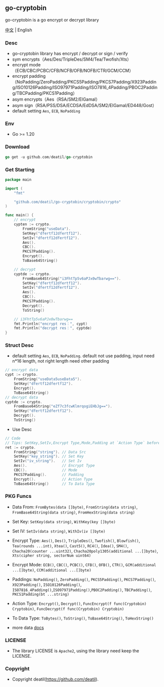 ## go-cryptobin

go-cryptobin is a go encrypt or decrypt library

[中文](README.md) | English


### Desc

*  go-cryptobin library has encrypt / decrypt or sign / verify
*  sym encrypts（Aes/Des/TripleDes/SM4/Tea/Twofish/Xts）
*  encrypt mode（ECB/CBC/PCBC/CFB/NCFB/OFB/NOFB/CTR/GCM/CCM）
*  encrypt padding（NoPadding/ZeroPadding/PKCS5Padding/PKCS7Padding/X923Padding/ISO10126Padding/ISO97971Padding/ISO7816_4Padding/PBOC2Padding/TBCPadding/PKCS1Padding）
*  asym encrypts（Aes（RSA/SM2/EIGamal）
*  asym sign（RSA/PSS/DSA/ECDSA/EdDSA/SM2/EIGamal/ED448/Gost）
*  default setting `Aes`, `ECB`, `NoPadding`


### Env

 - Go >= 1.20


### Download

~~~go
go get -u github.com/deatil/go-cryptobin
~~~


### Get Starting

~~~go
package main

import (
    "fmt"

    "github.com/deatil/go-cryptobin/cryptobin/crypto"
)

func main() {
    // encrypt
    cypten := crypto.
        FromString("useData").
        SetKey("dfertf12dfertf12").
        SetIv("dfertf12dfertf12").
        Aes().
        CBC().
        PKCS7Padding().
        Encrypt().
        ToBase64String()

    // decrypt
    cyptde := crypto.
        FromBase64String("i3FhtTp5v6aPJx0wTbarwg==").
        SetKey("dfertf12dfertf12").
        SetIv("dfertf12dfertf12").
        Aes().
        CBC().
        PKCS7Padding().
        Decrypt().
        ToString()

    // i3FhtTp5v6aPJx0wTbarwg==
    fmt.Println("encrypt res：", cypt)
    fmt.Println("decrypt res：", cyptde)
}

~~~


### Struct Desc

*  default setting `Aes`, `ECB`, `NoPadding`. default not use padding, input need n*16 length, not right length need other padding
~~~go
// encrypt data
cypt := crypto.
    FromString("useData5useData5").
    SetKey("dfertf12dfertf12").
    Encrypt().
    ToBase64String()
// decrypt data
cyptde := crypto.
    FromBase64String("eZf7c3fcwKlmrqogiEHbJg==").
    SetKey("dfertf12dfertf12").
    Decrypt().
    ToString()
~~~

*  Use Desc
~~~go
// Code
// Tips: SetKey,SetIv,Encrypt Type,Mode,Padding at `Action Type` before can move sorts
ret := crypto.
    FromString("string"). // Data Src
    SetKey("key_string"). // Set Key
    SetIv("iv_string").   // Set Iv
    Aes().                // Encrypt Type
    CBC().                // Mode
    PKCS7Padding().       // Padding
    Encrypt().            // Action Type
    ToBase64String()      // To Data Type
~~~


### PKG Funcs

*  Data From:
`FromBytes(data []byte)`, `FromString(data string)`, `FromBase64String(data string)`, `FromHexString(data string)`
*  Set Key:
`SetKey(data string)`, `WithKey(key []byte)`
*  Set IV:
`SetIv(data string)`, `WithIv(iv []byte)`
*  Encrypt Type:
`Aes()`, `Des()`, `TripleDes()`, `Twofish()`, `Blowfish()`, `Tea(rounds ...int)`, `Xtea()`, `Cast5()`, `RC4()`, `Idea()`, `SM4()`, `Chacha20(counter ...uint32)`, `Chacha20poly1305(additional ...[]byte)`, `Xts(cipher string, sectorNum uint64)`
*  Encrypt Mode:
`ECB()`, `CBC()`, `PCBC()`, `CFB()`, `OFB()`, `CTR()`, `GCM(additional ...[]byte)`, `CCM(additional ...[]byte)`
*  Paddings:
`NoPadding()`, `ZeroPadding()`, `PKCS5Padding()`, `PKCS7Padding()`, `X923Padding()`, `ISO10126Padding()`, `ISO7816_4Padding()`,`ISO97971Padding()`,`PBOC2Padding()`, `TBCPadding()`, `PKCS1Padding(bt ...string)`
*  Action Type:
`Encrypt()`, `Decrypt()`, `FuncEncrypt(f func(Cryptobin) Cryptobin)`, `FuncDecrypt(f func(Cryptobin) Cryptobin)`
*  To Data Type:
`ToBytes()`, `ToString()`, `ToBase64String()`, `ToHexString()`

*  more data [docs](docs/README.md)


### LICENSE

*  The library LICENSE is `Apache2`, using the library need keep the LICENSE.


### Copyright

*  Copyright deatil(https://github.com/deatil).
